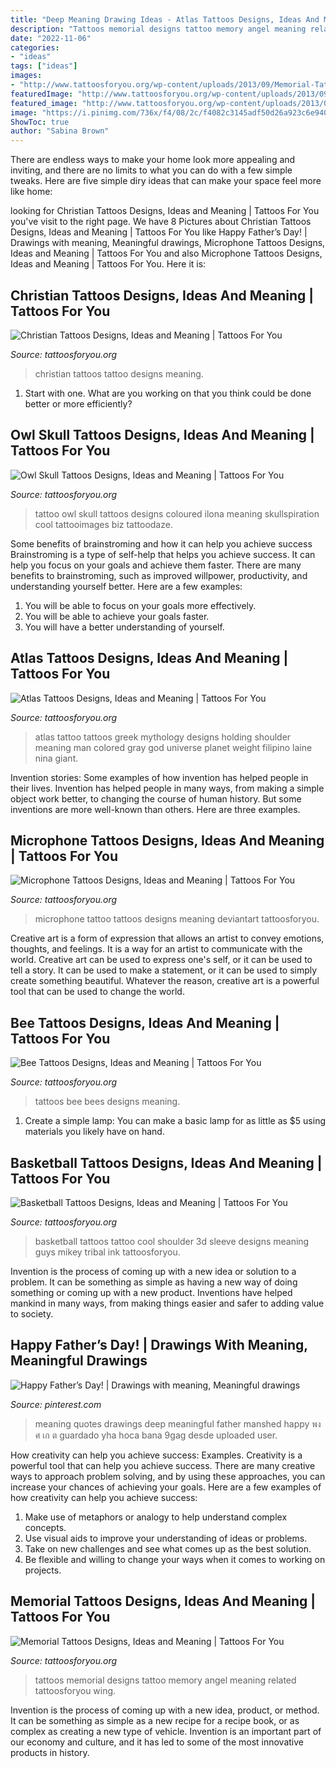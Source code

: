 ```yaml
---
title: "Deep Meaning Drawing Ideas - Atlas Tattoos Designs, Ideas And Meaning"
description: "Tattoos memorial designs tattoo memory angel meaning related tattoosforyou wing"
date: "2022-11-06"
categories:
- "ideas"
tags: ["ideas"]
images:
- "http://www.tattoosforyou.org/wp-content/uploads/2013/09/Memorial-Tattoos-Designs-767x1024.jpg"
featuredImage: "http://www.tattoosforyou.org/wp-content/uploads/2013/09/Memorial-Tattoos-Designs-767x1024.jpg"
featured_image: "http://www.tattoosforyou.org/wp-content/uploads/2013/09/Memorial-Tattoos-Designs-767x1024.jpg"
image: "https://i.pinimg.com/736x/f4/08/2c/f4082c3145adf50d26a923c6e94092be.jpg"
ShowToc: true
author: "Sabina Brown"
---
```



There are endless ways to make your home look more appealing and inviting, and there are no limits to what you can do with a few simple tweaks. Here are five simple diry ideas that can make your space feel more like home:

	

		
looking for Christian Tattoos Designs, Ideas and Meaning | Tattoos For You you've visit to the right page. We have 8 Pictures about Christian Tattoos Designs, Ideas and Meaning | Tattoos For You like Happy Father’s Day! | Drawings with meaning, Meaningful drawings, Microphone Tattoos Designs, Ideas and Meaning | Tattoos For You and also Microphone Tattoos Designs, Ideas and Meaning | Tattoos For You. Here it is:
		
    
## Christian Tattoos Designs, Ideas And Meaning | Tattoos For You

<img loading=lazy src="https://www.tattoosforyou.org/wp-content/uploads/2013/09/Christian-Tattoo-Ideas.jpg" onerror="this.onerror=null;this.src='https://tse4.mm.bing.net/th?id=OIP._J3NlV41pWOGZizGjcGNvAHaJ4&amp;pid=15.1';" alt="Christian Tattoos Designs, Ideas and Meaning | Tattoos For You">

_Source: tattoosforyou.org_

>christian tattoos tattoo designs meaning. 

	

1. Start with one. What are you working on that you think could be done better or more efficiently?

    
## Owl Skull Tattoos Designs, Ideas And Meaning | Tattoos For You

<img loading=lazy src="https://www.tattoosforyou.org/wp-content/uploads/2016/02/Owl-Tattoo-with-Skull.jpg" onerror="this.onerror=null;this.src='https://tse4.mm.bing.net/th?id=OIP.od64al7-VR1QwOBdG0I-PAHaKN&amp;pid=15.1';" alt="Owl Skull Tattoos Designs, Ideas and Meaning | Tattoos For You">

_Source: tattoosforyou.org_

>tattoo owl skull tattoos designs coloured ilona meaning skullspiration cool tattooimages biz tattoodaze. 

	

Some benefits of brainstroming and how it can help you achieve success
Brainstroming is a type of self-help that helps you achieve success. It can help you focus on your goals and achieve them faster. There are many benefits to brainstroming, such as improved willpower, productivity, and understanding yourself better. Here are a few examples: 
1) You will be able to focus on your goals more effectively.
2) You will be able to achieve your goals faster.
3) You will have a better understanding of yourself.

    
## Atlas Tattoos Designs, Ideas And Meaning | Tattoos For You

<img loading=lazy src="https://www.tattoosforyou.org/wp-content/uploads/2016/05/Black-Atlas-Tattoo.jpg" onerror="this.onerror=null;this.src='https://tse4.mm.bing.net/th?id=OIP.hHP565W0q6TBvhN5fUwYbQHaM7&amp;pid=15.1';" alt="Atlas Tattoos Designs, Ideas and Meaning | Tattoos For You">

_Source: tattoosforyou.org_

>atlas tattoo tattoos greek mythology designs holding shoulder meaning man colored gray god universe planet weight filipino laine nina giant. 

	

Invention stories: Some examples of how invention has helped people in their lives.
Invention has helped people in many ways, from making a simple object work better, to changing the course of human history. But some inventions are more well-known than others. Here are three examples.

    
## Microphone Tattoos Designs, Ideas And Meaning | Tattoos For You

<img loading=lazy src="https://www.tattoosforyou.org/wp-content/uploads/2016/03/Microphone-Tattoo-Pictures.jpg" onerror="this.onerror=null;this.src='https://tse4.mm.bing.net/th?id=OIP.q3PAFwOeKpQqMv3HIk3BygHaJ4&amp;pid=15.1';" alt="Microphone Tattoos Designs, Ideas and Meaning | Tattoos For You">

_Source: tattoosforyou.org_

>microphone tattoo tattoos designs meaning deviantart tattoosforyou. 

	

Creative art is a form of expression that allows an artist to convey emotions, thoughts, and feelings. It is a way for an artist to communicate with the world. Creative art can be used to express one's self, or it can be used to tell a story. It can be used to make a statement, or it can be used to simply create something beautiful. Whatever the reason, creative art is a powerful tool that can be used to change the world.

    
## Bee Tattoos Designs, Ideas And Meaning | Tattoos For You

<img loading=lazy src="http://www.tattoosforyou.org/wp-content/uploads/2016/05/Bees-Tattoos.jpg" onerror="this.onerror=null;this.src='https://tse2.mm.bing.net/th?id=OIP.bPa_74DE_NIhjO70gp2GagHaKq&amp;pid=15.1';" alt="Bee Tattoos Designs, Ideas and Meaning | Tattoos For You">

_Source: tattoosforyou.org_

>tattoos bee bees designs meaning. 

	

1. Create a simple lamp: You can make a basic lamp for as little as $5 using materials you likely have on hand.

    
## Basketball Tattoos Designs, Ideas And Meaning | Tattoos For You

<img loading=lazy src="https://www.tattoosforyou.org/wp-content/uploads/2016/05/Basketball-Sleeve-Tattoos.jpg" onerror="this.onerror=null;this.src='https://tse1.mm.bing.net/th?id=OIP.xfmqr6idwri5i89eKrw9YQHaJ4&amp;pid=15.1';" alt="Basketball Tattoos Designs, Ideas and Meaning | Tattoos For You">

_Source: tattoosforyou.org_

>basketball tattoos tattoo cool shoulder 3d sleeve designs meaning guys mikey tribal ink tattoosforyou. 

	

Invention is the process of coming up with a new idea or solution to a problem. It can be something as simple as having a new way of doing something or coming up with a new product. Inventions have helped mankind in many ways, from making things easier and safer to adding value to society.

    
## Happy Father’s Day! | Drawings With Meaning, Meaningful Drawings

<img loading=lazy src="https://i.pinimg.com/736x/f4/08/2c/f4082c3145adf50d26a923c6e94092be.jpg" onerror="this.onerror=null;this.src='https://tse2.mm.bing.net/th?id=OIP.mJRCLpGt-dpNRsxewgBy8gHaKr&amp;pid=15.1';" alt="Happy Father’s Day! | Drawings with meaning, Meaningful drawings">

_Source: pinterest.com_

>meaning quotes drawings deep meaningful father manshed happy พง ศ เก ต guardado yha hoca bana 9gag desde uploaded user. 

	

How creativity can help you achieve success: Examples.
Creativity is a powerful tool that can help you achieve success. There are many creative ways to approach problem solving, and by using these approaches, you can increase your chances of achieving your goals. Here are a few examples of how creativity can help you achieve success: 
1. Make use of metaphors or analogy to help understand complex concepts.
2. Use visual aids to improve your understanding of ideas or problems.
3. Take on new challenges and see what comes up as the best solution.
4. Be flexible and willing to change your ways when it comes to working on projects.

    
## Memorial Tattoos Designs, Ideas And Meaning | Tattoos For You

<img loading=lazy src="http://www.tattoosforyou.org/wp-content/uploads/2013/09/Memorial-Tattoos-Designs-767x1024.jpg" onerror="this.onerror=null;this.src='https://tse2.mm.bing.net/th?id=OIP.6kUeUuAMQVLmmGn0iJsspwHaJ4&amp;pid=15.1';" alt="Memorial Tattoos Designs, Ideas and Meaning | Tattoos For You">

_Source: tattoosforyou.org_

>tattoos memorial designs tattoo memory angel meaning related tattoosforyou wing. 

	

Invention is the process of coming up with a new idea, product, or method. It can be something as simple as a new recipe for a recipe book, or as complex as creating a new type of vehicle. Invention is an important part of our economy and culture, and it has led to some of the most innovative products in history.

